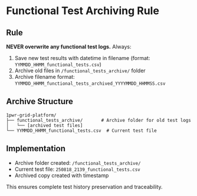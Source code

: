 # Functional Test Archiving Rule

## Rule
**NEVER overwrite any functional test logs.** Always:
1. Save new test results with datetime in filename (format: `YYMMDD_HHMM_functional_tests.csv`)
2. Archive old files in `/functional_tests_archive/` folder
3. Archive filename format: `YYMMDD_HHMM_functional_tests_archived_YYYYMMDD_HHMMSS.csv`

## Archive Structure
```
1pwr-grid-platform/
├── functional_tests_archive/       # Archive folder for old test logs
│   └── [archived test files]
└── YYMMDD_HHMM_functional_tests.csv  # Current test file
```

## Implementation
- Archive folder created: `/functional_tests_archive/`
- Current test file: `250818_2139_functional_tests.csv`
- Archived copy created with timestamp

This ensures complete test history preservation and traceability.
